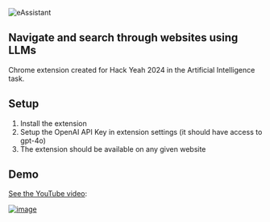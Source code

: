 ![eAssistant](https://github.com/user-attachments/assets/17e7868f-d1c1-411a-8f60-91052eb74309)

## Navigate and search through websites using LLMs

Chrome extension created for Hack Yeah 2024 in the Artificial Intelligence task.

## Setup

1. Install the extension
2. Setup the OpenAI API Key in extension settings (it should have access to gpt-4o)
3. The extension should be available on any given website

## Demo

[See the YouTube video](https://www.youtube.com/watch?v=H1ILOTKTmuw):

[![image](https://github.com/user-attachments/assets/833059c1-7d58-44e5-a9f0-5d3aafa403fa)](https://www.youtube.com/watch?v=H1ILOTKTmuw)
